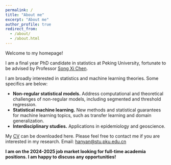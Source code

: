 ```yaml
---
permalink: /
title: "About me"
excerpt: "About me"
author_profile: true
redirect_from: 
  - /about/
  - /about.html
---
```



Welcome to my homepage! 

I am a final year PhD candidate in statistics at Peking University, fortunate to be advised by Professor [Song Xi Chen](http://songxichen.com). 

I am broadly interested in statistics and machine learning theories. Some specifics are below:

* **Non-regular statistical models.** Address computational and theoretical challenges of non-regular models, including segmented and threshold regression. 
* **Statistical machine learning.** New methods and statistical guarantees for machine learning topics, such as transfer learning and domain generalization.  
* **Interdisciplinary studies.** Applications in epidemiology and geoscience. 

My [CV](http://hanyan-stat.github.io/files/CV_HanYan.pdf) can be downloaded here. Please feel free to contact me if you are interested in my research. 
Email: hanyan@stu.pku.edu.cn

**I am on the 2024-2025 job market looking for full-time academia positions. I am happy to discuss any opportunities!**
